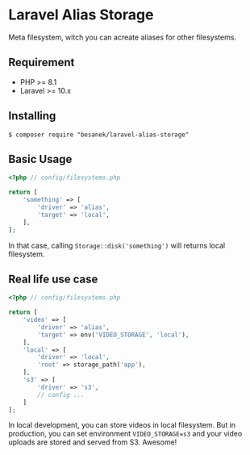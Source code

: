 # Laravel Alias Storage

Meta filesystem, witch you can acreate aliases for other filesystems.

## Requirement

-   PHP >= 8.1
-   Laravel >= 10.x

## Installing

```shell
$ composer require "besanek/laravel-alias-storage"
```

## Basic Usage
```php
<?php // config/filesystems.php

return [
    'something' => [
        'driver' => 'alias',
        'target' => 'local',
    ],
];
```

In that case, calling  `Storage::disk('something')` will returns local filesystem.

## Real life use case

```php
<?php // config/filesystems.php

return [
    'video' => [
        'driver' => 'alias',
        'target' => env('VIDEO_STORAGE', 'local'),
    ],
    'local' => [
        'driver' => 'local',
        'root' => storage_path('app'),
    ],
    's3' => [
        'driver' => 's3',
        // config ...
    ]
];
```

In local development, you can store videos in local filesystem. But in production, you can set environment `VIDEO_STORAGE=s3` and
your video uploads are stored and served from S3. Awesome!
